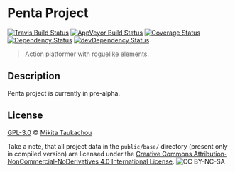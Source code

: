 Penta Project
=============

[![Travis Build Status][travis-image]][travis-url]
[![AppVeyor Build Status][appveyor-image]][appveyor-url]
[![Coverage Status][coveralls-image]][coveralls-url]
[![Dependency Status][dep-image]][dep-url]
[![devDependency Status][devdep-image]][devdep-url]

> Action platformer with roguelike elements.

## Description

Penta project is currently in pre-alpha.

## License ##

[GPL-3.0](LICENSE) © [Mikita Taukachou](https://edloidas.com)

Take a note, that all project data in the `public/base/` directory (present only in compiled version) are licensed under the [Creative Commons Attribution-NonCommercial-NoDerivatives 4.0 International License][base-license-url]. ![CC BY-NC-SA][base-license-image]

<!-- Links -->
[travis-url]: https://travis-ci.org/edloidas/penta-project
[travis-image]: https://img.shields.io/travis/edloidas/penta-project.svg?label=linux%20build

[appveyor-url]: https://ci.appveyor.com/project/edloidas/penta-project
[appveyor-image]: https://img.shields.io/appveyor/ci/edloidas/penta-project.svg?label=windows%20build

[coveralls-url]: https://coveralls.io/github/edloidas/penta-project?branch=master
[coveralls-image]: https://coveralls.io/repos/github/edloidas/penta-project/badge.svg?branch=master

[dep-url]: https://david-dm.org/edloidas/penta-project
[dep-image]: https://david-dm.org/edloidas/penta-project.svg

[devdep-url]: https://david-dm.org/edloidas/penta-project#info=devDependencies
[devdep-image]: https://david-dm.org/edloidas/penta-project/dev-status.svg

[base-license-url]: http://creativecommons.org/licenses/by-nc-nd/4.0/
[base-license-image]: http://mirrors.creativecommons.org/presskit/buttons/80x15/svg/by-nc-sa.svg
